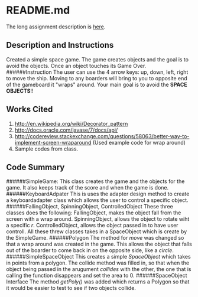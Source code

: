 # README.md

The long assignment description is [here](http://bc-cisc3120-s15.github.io/project1-flyingobjects).

## Description and Instructions
Created a simple space game. The game creates objects and the goal is to avoid the objects. Once an object touches its Game Over. 
######Instruction
The user can use the 4 arrow keys: up, down, left, right to move the ship. Moving to any boarders will bring to you to opposite end of the gameboard it "wraps" around. Your main goal is to avoid the **SPACE OBJECTS**!!

## Works Cited
1. http://en.wikipedia.org/wiki/Decorator_pattern
2. http://docs.oracle.com/javase/7/docs/api/
3. http://codereview.stackexchange.com/questions/58063/better-way-to-implement-screen-wraparound (Used example code for wrap around)
4. Sample codes from class.

## Code Summary
######SimpleGame:
This class creates the game and the objects for the game. It also keeps track of the score and when the game is done. 
######KeyboardAdpater 
This is uses the adapter design method to create a keyboardadapter class which allows the user to control a specific object.
######FallingObject, SpinningObject, ControlledObject
These three classes does the following: FallingObject, makes the object fall from the screen with a wrap around. SpinningObject, allows the object to rotate wiht a specific *r*. ControlledObject, allows the object passed in to have user controll. All these threw classes takes in a SpaceObject which is create by the SimpleGame. 
######Polygon
The method for *move* was changed so that a wrap around was created in the game. This allows the object that falls out of the boarder to come back in on the opposite side, like a *circle*.
######SimpleSpaceObject
This creates a simple *SpaceObject* which takes in points from a polygon. 
The collide method was filled in, so that when the object being passed in the arugument *collides* with the other, the one that is calling the function disappears and set the area to 0.
######SpaceObject Interface
The method *getPoly()* was added which returns a Polygon so that it would be easier to test to see if two objects collide.

